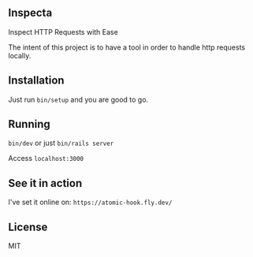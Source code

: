 ## Inspecta
Inspect HTTP Requests with Ease

The intent of this project is to have a tool in order to handle http requests locally.

## Installation
Just run `bin/setup` and you are good to go.

## Running
`bin/dev` or just `bin/rails server`

Access `localhost:3000`

## See it in action
I've set it online on: `https://atomic-hook.fly.dev/`

## License
MIT
